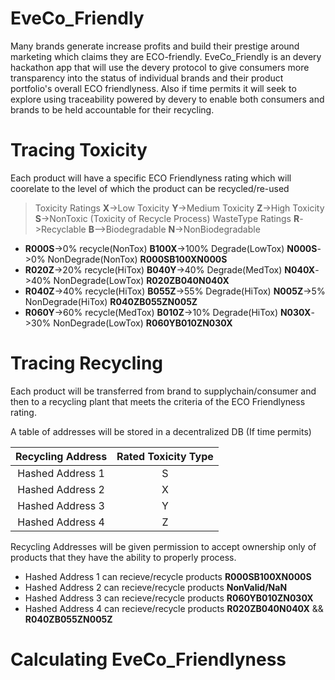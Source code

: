 # EveCo_Friendly


Many brands generate increase profits and build their prestige around marketing which claims they are ECO-friendly.
EveCo_Friendly is an devery hackathon app that will use the devery protocol to give consumers more transparency into the status
of individual brands and their product portfolio's overall ECO friendlyness. Also if time permits it will seek to explore using traceability powered by devery to enable both consumers and brands to be held accountable for their recycling.


# Tracing Toxicity
Each product will have a specific ECO Friendlyness rating which will coorelate to the level of which the product can be recycled/re-used
>Toxicity Ratings **X**->Low Toxicity **Y**->Medium Toxicity **Z**->High Toxicity **S**->NonToxic (Toxicity of Recycle Process)
>WasteType Ratings **R**->Recyclable **B**-->Biodegradable **N**->NonBiodegradable
* **R000S**->0% recycle(NonTox) **B100X**->100% Degrade(LowTox) **N000S**->0% NonDegrade(NonTox) **R000SB100XN000S**
* **R020Z**->20% recycle(HiTox) **B040Y**->40% Degrade(MedTox) **N040X**->40% NonDegrade(LowTox) **R020ZB040N040X**
* **R040Z**->40% recycle(HiTox) **B055Z**->55% Degrade(HiTox) **N005Z**->5% NonDegrade(HiTox) **R040ZB055ZN005Z**
* **R060Y**->60% recycle(MedTox) **B010Z**->10% Degrade(HiTox) **N030X**->30% NonDegrade(LowTox) **R060YB010ZN030X**
 
 # Tracing Recycling 
Each product will be transferred from brand to supplychain/consumer and then to a recycling plant that meets the criteria of the ECO Friendlyness rating.

A table of addresses will be stored in a decentralized DB (If time permits) 

| Recycling Address | Rated Toxicity Type | 
|:-------------:|:-------------:|
| Hashed Address 1 | S |
| Hashed Address 2 | X |
| Hashed Address 3 | Y |
| Hashed Address 4 | Z |

 Recycling Addresses will be given permission to accept ownership only of products that they have the ability to properly process.
 * Hashed Address 1 can recieve/recycle products **R000SB100XN000S**
 * Hashed Address 2 can recieve/recycle products **NonValid/NaN**
 * Hashed Address 3 can recieve/recycle products **R060YB010ZN030X**
 * Hashed Address 4 can recieve/recycle products **R020ZB040N040X** && **R040ZB055ZN005Z**

# Calculating EveCo_Friendlyness

